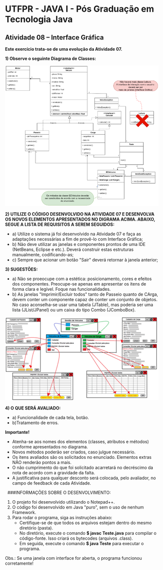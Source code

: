# UTFPR - JAVA I - Pós Graduação em Tecnologia Java

## Atividade 08 – Interface Gráfica

**Este exercício trata-se de uma evolução da Atividade 07.**

**1) Observe o seguinte Diagrama de Classes:**

![Diagrama de Classes - Atividade 08](/CETEJ31_-_Linguagem_de_Programacao_Java_I_-_JAVA_XXX_(2024_01)/Images/Diagrama_de_Classes_-_Atividade_08.png)

**2) UTILIZE O CÓDIGO DESENVOLVIDO NA ATIVIDADE 07 E DESENVOLVA OS NOVOS ELEMENTOS APRESENTADOS NO DIGRAMA ACIMA. ABAIXO, SEGUE A LISTA DE REQUISITOS A SEREM SEGUIDOS:**
- a) Utilize o sistema já foi desenvolvido na Atividade 07 e faça as adaptações necessárias a fim de provê-lo com Interface Gráfica;
- b) Não deve utilizar as janelas e componentes prontos de uma IDE (NetBeans, Eclipse e etc.). Deverá construir estas estruturas manualmente, codificando-as;
- c) Sempre que acionar um botão "Sair" deverá retornar à janela anterior;

**3) SUGESTÕES:**
- a) Não se proeocupe com a estética: posicionamento, cores e efeitos dos componentes. Preocupe-se apenas em apresentar os itens de forma clara e legível. Foque nas funcionalidades.
- b) As janelas "Imprimir/Excluir todos" tanto de Passeio quanto de CArga, devem conter um componente capaz de conter um conjunto de objetos. No caso aconselha-se usar uma tabela (JTable), mas poderia ser uma lista (JList/JPanel) ou um caixa do tipo Combo (JComboBox).

![Diagrama de Janelas - Atividade 08](/CETEJ31_-_Linguagem_de_Programacao_Java_I_-_JAVA_XXX_(2024_01)/Images/Diagrama_de_Janelas_-_Atividade_08.png) 

**4) O QUE SERÁ AVALIADO:**
- a) Funcionalidade de cada tela, botão.
- b)Tratamento de erros.

**Importante!**
- Atenha-se aos nomes dos elementos (classes, atributos e métodos) conforme apresentados no diagrama.
- Novos métodos poderão ser criados, caso julgue necessário.
- Os itens avaliados são os solicitados no enunciado. Elementos extras NÃO renderão pontos a mais.
- O não cumprimento do que foi solicitado acarretará no decréscimo da nota de acordo com a gravidade da falta.
- A justificativa para qualquer desconto será colocada, pelo avaliador, no campo de feedback de cada Atividade.

&nbsp;
###INFORMAÇÕES SOBRE O DESENVOLVIMENTO:
1. O projeto foi desenvolvido utilizando o Notepad++.
2. O código foi desenvolvido em Java "puro", sem o uso de nenhum Framework.
3. Para rodar o programa, siga as instruções abaixo:
    - Certifique-se de que todos os arquivos estejam dentro do mesmo diretório (pasta).
    - No diretório, execute o comando **$ javac Teste.java** para compilar o código-fonte. Isso criará os bytecodes (arquivos .class).
    - Em seguida, execute o comando **$ java Teste** para executar o programa.

Obs.: Se uma janela com interface for aberta, o programa funcionou corretamente!